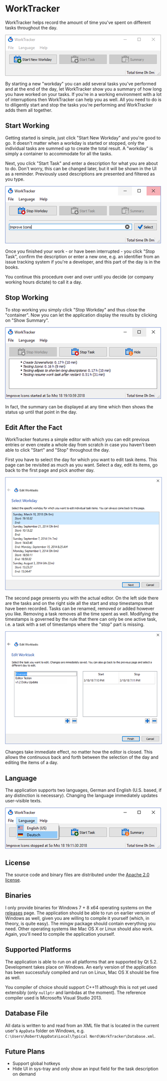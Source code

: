 WorkTracker
===========

WorkTracker helps record the amount of time you've spent on different tasks throughout the day. 

![Main UI](https://raw.githubusercontent.com/drunk-on-pain/WorkTracker/master/img/Main%20UI.png)

By starting a new "workday" you can add several tasks you've performed and at the end of the day, let WorkTracker show you a summary of how long you have worked on your tasks. If you're in a working environment with a lot of interruptions then WorkTracker can help you as well. All you need to do is to diligently start and stop the tasks you're performing and WorkTracker adds them all together.

## Start Working

Getting started is simple, just click "Start New Workday" and you're good to go. It doesn't matter when a workday is started or stopped, only the individual tasks are summed up to create the total result. A "workday" is simply a container to accommodate for all the tasks.

Next, you click "Start Task" and enter a description for what you are about to do. Don't worry, this can be changed later, but it will be shown in the UI as a reminder. Previously used descriptions are presented and filtered as you type.

![Start Task](https://raw.githubusercontent.com/drunk-on-pain/WorkTracker/master/img/Start%20Task.png)

Once you finished your work - or have been interrupted - you click "Stop Task", confirm the description or enter a new one, e.g. an identifier from an issue tracking system if you're a developer, and this part of the day is in the books.

You continue this procedure over and over until you decide (or company working hours dictate) to call it a day.

## Stop Working

To stop working you simply click "Stop Workday" and thus close the "container". Now you can let the application display the results by clicking on "Show Summary".

![Summary](https://raw.githubusercontent.com/drunk-on-pain/WorkTracker/master/img/Summary.png)

In fact, the summary can be displayed at any time which then shows the status up until that point in the day.

## Edit After the Fact

WorkTracker features a simple editor with which you can edit previous entries or even create a whole day from scratch in case you haven't been able to click "Start" and "Stop" throughout the day.

First you have to select the day for which you want to edit task items. This page can be revisited as much as you want. Select a day, edit its items, go back to the first page and pick another day.

![Edit-Day](https://raw.githubusercontent.com/drunk-on-pain/WorkTracker/master/img/Editor%20Page%201.png)

The second page presents you with the actual editor. On the left side there are the tasks and on the right side all the start and stop timestamps that have been recorded. Tasks can be renamed, removed or added however you like. Removing a task removes all the time spent as well. Modifying the timestamps is governed by the rule that there can only be one active task, i.e. a task with a set of timestamps where the "stop" part is missing.

![Edit-Tasks](https://raw.githubusercontent.com/drunk-on-pain/WorkTracker/master/img/Editor%20Page%202.png)

Changes take immediate effect, no matter how the editor is closed. This allows the continuous back and forth between the selection of the day and editing the items of a day.

## Language

The application supports two languages, German and English (U.S. based, if any distinction is necessary). Changing the language immediately updates user-visible texts.

![Language](https://raw.githubusercontent.com/drunk-on-pain/WorkTracker/master/img/Language.png)

## License

The source code and binary files are distributed under the [Apache 2.0 license](http://www.apache.org/licenses/LICENSE-2.0).

## Binaries

I only provide binaries for Windows 7 + 8 x64 operating systems on the [releases][] page. The application should be able to run on earlier version of Windows as well, given you are willing to compile it yourself (which, in theory, is quite easy). The mingw package should contain everything you need. Other operating systems like Mac OS X or Linux should also work. Again, you'll need to compile the application yourself.

## Supported Platforms

The application is able to run on all platforms that are supported by Qt 5.2. Development takes place on Windows. An early version of the application has been successfuly compiled and run on Linux, Mac OS X should be fine as well.

You compiler of choice should support C++11 although this is not yet used extensibly (only `nullptr` and lambdas at the moment). The reference compiler used is Microsofts Visual Studio 2013.

## Database File

All data is written to and read from an XML file that is located in the current user's `AppData` folder on Windows, e.g. `C:\Users\Robert\AppData\Local\Typical Nerd\WorkTracker\Database.xml`.

## Future Plans

*   Support global hotkeys
*   Hide UI in sys-tray and only show an input field for the task description on demand 

[releases]: https://github.com/drunk-on-pain/WorkTracker/releases
